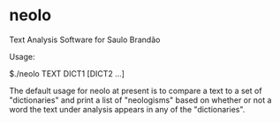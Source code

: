 neolo
=====

Text Analysis Software for Saulo Brandão

Usage:

$./neolo TEXT DICT1 [DICT2 ...]

The default usage for neolo at present is to compare a text to a set of
"dictionaries" and print a list of "neologisms" based on whether or not a word 
the text under analysis appears in any of the "dictionaries".
